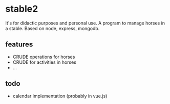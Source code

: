 # stable2
It's for didactic purposes and personal use. A program to manage horses in a stable. Based on node, express, mongodb.
## features
- CRUDE operations for horses
- CRUDE for activities in horses
- ...
## todo
- calendar implementation (probably in vue.js)

